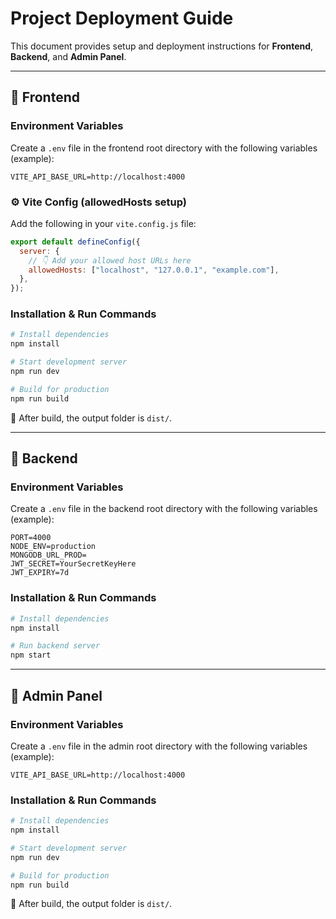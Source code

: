 # Project Deployment Guide

This document provides setup and deployment instructions for **Frontend**, **Backend**, and **Admin Panel**.

---

## 📌 Frontend

### Environment Variables

Create a `.env` file in the frontend root directory with the following variables (example):

```env
VITE_API_BASE_URL=http://localhost:4000
```

### ⚙️ Vite Config (allowedHosts setup)

Add the following in your `vite.config.js` file:

```js
export default defineConfig({
  server: {
    // 👇 Add your allowed host URLs here
    allowedHosts: ["localhost", "127.0.0.1", "example.com"],
  },
});
```

### Installation & Run Commands

```bash
# Install dependencies
npm install

# Start development server
npm run dev

# Build for production
npm run build
```

📂 After build, the output folder is `dist/`.

---

## 📌 Backend

### Environment Variables

Create a `.env` file in the backend root directory with the following variables (example):

```env
PORT=4000
NODE_ENV=production
MONGODB_URL_PROD=
JWT_SECRET=YourSecretKeyHere
JWT_EXPIRY=7d
```

### Installation & Run Commands

```bash
# Install dependencies
npm install

# Run backend server
npm start
```

---

## 📌 Admin Panel

### Environment Variables

Create a `.env` file in the admin root directory with the following variables (example):

```env
VITE_API_BASE_URL=http://localhost:4000
```

### Installation & Run Commands

```bash
# Install dependencies
npm install

# Start development server
npm run dev

# Build for production
npm run build
```

📂 After build, the output folder is `dist/`.
